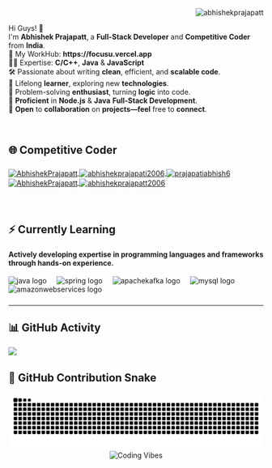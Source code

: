 <p align="right"> <img src="https://komarev.com/ghpvc/?username=abhishekprajapatt&label=Profile%20views&color=0e75b6&style=flat" alt="abhishekprajapatt" /> </p>
<p align="left">Hi Guys! 👋<br>I'm <b>Abhishek Prajapatt</b>, a <b>Full-Stack Developer</b> and <b>Competitive Coder</b> from <b>India</b>. <br> 🌿 My WorkHub: <b>https://focusu.vercel.app</b><br>  🧘‍♂️ Expertise: <b>C/C++</b>, <b>Java</b> & <b>JavaScript</b><br>  🛠️ Passionate about writing <b>clean</b>, efficient, and <b>scalable code</b>.<br>  🌱 Lifelong <b>learner</b>, exploring new <b>technologies</b>.<br>  🧩 Problem-solving <b>enthusiast</b>, turning <b>logic</b> into code. <br> 🦁 <b>Proficient</b> in <b>Node.js</b> & <b>Java</b> <b>Full-Stack Development</b>.<br> 🤝 <b>Open</b> to <b>collaboration</b> on <b>projects—feel</b> free to <b>connect</b>. </p>

<br clear="both">
<h2 align="left">🌐 Competitive Coder</h2>

###

<div align="left">
<!--   <a href="https://www.linkedin.com/in/abhishek-p-801187293/" target="_blank">
    <img src="https://raw.githubusercontent.com/maurodesouza/profile-readme-generator/master/src/assets/icons/social/linkedin/default.svg" width="52" height="40" alt="linkedin logo"  />
  </a>
  <a href="https://x.com/AbhishekPr41787" target="_blank">
    <img src="https://raw.githubusercontent.com/maurodesouza/profile-readme-generator/master/src/assets/icons/social/twitter/default.svg" width="52" height="40" alt="twitter logo"  />
  </a>
  <a href="mailto:prajapatiabhishek13988@gmail.com" target="_blank">
    <img src="https://raw.githubusercontent.com/maurodesouza/profile-readme-generator/master/src/assets/icons/social/gmail/default.svg" width="52" height="40" alt="gmail logo"  />
  </a>
  <a href="https://www.instagram.com/abhishekprajapatt/" target="_blank">
    <img src="https://raw.githubusercontent.com/maurodesouza/profile-readme-generator/master/src/assets/icons/social/instagram/default.svg" width="52" height="40" alt="instagram logo"  />
  </a> -->
  <a href="https://www.leetcode.com/AbhishekPrajapatt" target="_blank">
    <img align="center" src="https://raw.githubusercontent.com/rahuldkjain/github-profile-readme-generator/master/src/images/icons/Social/leet-code.svg" alt="AbhishekPrajapatt"  width="52" height="40" />
  </a>
  <a href="https://codeforces.com/profile/abhishekprajapati2006" target="_blank">
    <img align="center" src="https://raw.githubusercontent.com/rahuldkjain/github-profile-readme-generator/master/src/images/icons/Social/codeforces.svg" alt="abhishekprajapati2006" width="52" height="40" />
  </a>
  <a href="https://www.hackerrank.com/prajapatiabhish6" target="_blank">
    <img align="center" src="https://raw.githubusercontent.com/rahuldkjain/github-profile-readme-generator/master/src/images/icons/Social/hackerrank.svg" alt="prajapatiabhish6"  width="52" height="40" />
  </a>
  <a href="https://www.hackerearth.com/debraj das" target="_blank">
    <img align="center" src="https://raw.githubusercontent.com/rahuldkjain/github-profile-readme-generator/master/src/images/icons/Social/hackerearth.svg" alt="AbhishekPrajapatt"  width="52" height="40" />
  </a>
  <a href="https://auth.geeksforgeeks.org/user/abhishekprajapatt2006" target="_blank">
    <img align="center" src="https://raw.githubusercontent.com/rahuldkjain/github-profile-readme-generator/master/src/images/icons/Social/geeks-for-geeks.svg" alt="abhishekprajapatt2006"  width="52" height="40" />
  </a>

</div>


###
<br clear="both">
<h2 align="left">⚡ Currently Learning</h2>
<h4 align="left">Actively developing expertise in programming languages and frameworks through hands-on experience.</h4>
<div align="left">
  <img src="https://cdn.jsdelivr.net/gh/devicons/devicon/icons/java/java-original.svg" height="30" alt="java logo"  />
  <img width="12" />
  <img src="https://cdn.simpleicons.org/spring/6DB33F" height="30" alt="spring logo"  />
  <img width="12" />
  <img src="https://cdn.simpleicons.org/apachekafka/231F20" height="30" alt="apachekafka logo"  />
  <img width="12" />
  <img src="https://cdn.jsdelivr.net/gh/devicons/devicon/icons/mysql/mysql-original.svg" height="30" alt="mysql logo"  />
  <img width="12" />
  <img src="https://cdn.jsdelivr.net/gh/devicons/devicon/icons/amazonwebservices/amazonwebservices-line-wordmark.svg" height="30" alt="amazonwebservices logo"  />
  <img width="12" />
</div>
  
###

---
<!--
## 🔭 Tech Stack  

### **💻 Programming Languages:**  
 ![C++](https://skillicons.dev/icons?i=cpp) ![Java](https://skillicons.dev/icons?i=java) ![JavaScript](https://skillicons.dev/icons?i=js) <img src="https://cdn.jsdelivr.net/gh/devicons/devicon/icons/python/python-original.svg" height="40" alt="python logo"  /> <!--<img src="https://cdn.jsdelivr.net/gh/devicons/devicon/icons/go/go-original.svg" height="40" alt="go logo"  />
 
### **🌐 Frontend:**  
![React](https://skillicons.dev/icons?i=react) ![Redux](https://skillicons.dev/icons?i=redux) ![Electron](https://skillicons.dev/icons?i=electron) ![Vite](https://skillicons.dev/icons?i=vite) ![Vue.js](https://skillicons.dev/icons?i=vue) ![Next.js](https://skillicons.dev/icons?i=nextjs) ![Webpack](https://skillicons.dev/icons?i=webpack) ![Css](https://skillicons.dev/icons?i=css) ![TailwindCSS](https://skillicons.dev/icons?i=tailwind) ![Bootstrap](https://skillicons.dev/icons?i=bootstrap) ![JavaScript](https://skillicons.dev/icons?i=js) ![TypeScript](https://skillicons.dev/icons?i=ts) 

### **🛠 Backend & Frameworks:**  
![Java](https://skillicons.dev/icons?i=java) ![Spring Boot](https://skillicons.dev/icons?i=spring) ![Node.js](https://skillicons.dev/icons?i=nodejs) ![Express.js](https://skillicons.dev/icons?i=express) ![Kafka](https://skillicons.dev/icons?i=kafka) <img src="https://cdn.simpleicons.org/apache/D22128" height="40" alt="apache logo"  /> <img src="https://cdn.jsdelivr.net/gh/devicons/devicon/icons/socketio/socketio-original.svg" alt="Socket.io" style="width:40px; height:40px;"/>
 
### **📦 Databases:**  
<!-- ![MySQL](https://skillicons.dev/icons?i=mysql) 
![PostgreSQL](https://skillicons.dev/icons?i=postgres) ![MongoDB](https://skillicons.dev/icons?i=mongodb) ![Firebase](https://skillicons.dev/icons?i=firebase) <img src="https://cdn.simpleicons.org/npm/CB3837" height="50" alt="npm logo"  /> ![Prisma](https://skillicons.dev/icons?i=prisma)

### **☁️ Cloud & DevOps:**  
![AWS](https://skillicons.dev/icons?i=aws) ![GCP](https://skillicons.dev/icons?i=gcp) ![Docker](https://skillicons.dev/icons?i=docker) ![GitHub Actions](https://skillicons.dev/icons?i=githubactions) ![Vercel](https://skillicons.dev/icons?i=vercel) ![Nginx](https://skillicons.dev/icons?i=nginx)

### **Tools & Platforms:** 
![VSCode](https://skillicons.dev/icons?i=vscode) ![Intellijidea](https://skillicons.dev/icons?i=idea) ![Github](https://skillicons.dev/icons?i=github) ![Git](https://skillicons.dev/icons?i=git) ![Postman](https://skillicons.dev/icons?i=postman) ![Jest](https://skillicons.dev/icons?i=jest) ![Figma](https://skillicons.dev/icons?i=figma) ![Wordpress](https://skillicons.dev/icons?i=wordpress) <img src="https://cdn.jsdelivr.net/gh/devicons/devicon/icons/canva/canva-original.svg" height="40" alt="canva logo"  /> 

<br clear="both"> -->

## 📊 GitHub Activity  

  <img src="https://github-profile-summary-cards.vercel.app/api/cards/profile-details?username=abhishekprajapatt&theme=github_dark" />
  
 <br clear="both"> 
 
## 🐍 GitHub Contribution Snake  

<picture>
  <source media="(prefers-color-scheme: dark)" srcset="https://github.com/abhishekprajapatt/abhishekprajapatt/blob/output/github-snake-dark.svg" />
  <source media="(prefers-color-scheme: light)" srcset="https://github.com/abhishekprajapatt/abhishekprajapatt/blob/output/github-snake.svg" />
  <img alt="github-snake" src="https://github.com/abhishekprajapatt/abhishekprajapatt/blob/output/github-snake.svg" />
</picture>

<br clear="both">
<div align="center">
    <img align="center" alt="Coding Vibes" width="full" src="https://user-images.githubusercontent.com/74038190/225813708-98b745f2-7d22-48cf-9150-083f1b00d6c9.gif">
</div>
